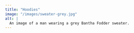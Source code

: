 ```yaml
---
title: "Hoodies"
image: "/images/sweater-grey.jpg"
alt: |
  An image of a man wearing a grey Bantha Fodder sweater.
---
```

